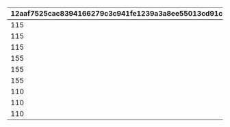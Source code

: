 |12aaf7525cac8394166279c3c941fe1239a3a8ee55013cd91c619ca5a82f1c12|de147bec69995e4b6bf16ccfb3c4a5479e0475e80a27c5f190a7ffd34450ae1a|52a30e5490026c77483ccd80bee7e712c54327111d6b0f43732e644bc2a87b5d|53711cedc6f3c1bcc47917216f6f64f8ae28e52d35d7c50f1e05b8efd6948a3a|0b3464fb940aaa803fca5b4a053514d637c0ac33666c7760dd86ab92337b505d|dfa99c009e1fce28ffd9e58c6cfd0a2f81b6ad8f322a2d739859d6c27963b055|4e81f0799baa147cd37209b62b2d420c41e6fa1b6ad5d205b6843172c698581a|c11c688bd628de207f121396900b549a704a4f5c54dd8279d5132df96a9ac03a|efa7f9b1e4bbfd650db1a90b86963d90fbeb0b9113a502ca2227b1243b4e1b6d|b7e14422640ae30ebe4cb5403db7316d5ab0db98e06b49fc9542e4c403f52067|
| --- | --- | --- | --- | --- | --- | --- | --- | --- | --- |
|115|4|7000|130|1.2|1|1|2.4|7500|8000|
|115|4|7000|130|1.2|2|1|2.4|7500|8000|
|115|4|7000|130|1.2|3|1|2.4|7500|8000|
|155|4|7000|140|1.2|1|2|2.4|7500|8000|
|155|4|7000|140|1.2|2|2|2.4|7500|8000|
|155|4|7000|140|1.2|3|2|2.4|7500|8000|
|110|4|7000|140|1.2|1|3|2.4|7500|8000|
|110|4|7000|140|1.2|2|3|2.4|7500|8000|
|110|4|7000|140|1.2|3|3|2.4|7500|8000|